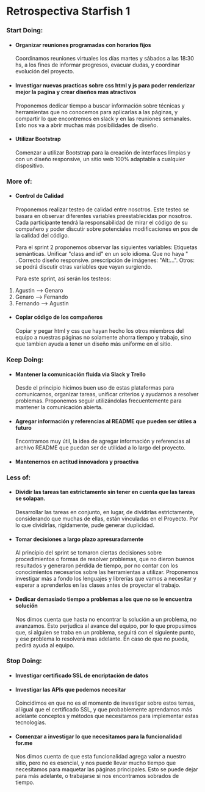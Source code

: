 # Retrospectiva Starfish 1

### Start Doing:
- #### Organizar reuniones programadas con horarios fijos
    Coordinamos reuniones virtuales los días martes y sábados a las 18:30 hs, a los fines de informar progresos, evacuar dudas, y coordinar evolución del proyecto.
- #### Investigar nuevas practicas sobre css html y js para poder renderizar mejor la pagina y crear diseños mas atractivos
    Proponemos dedicar tiempo a buscar información sobre técnicas y herramientas que no conocemos para aplicarlas a las páginas, y compartir lo que encontremos en slack y en las reuniones semanales. Esto nos va a abrir muchas más posibilidades de diseño.
- #### Utilizar Bootstrap
    Comenzar a utilizar Bootstrap para la creación de interfaces limpias y con un diseño responsive, un sitio web 100% adaptable a cualquier dispositivo.

### More of: 

- #### Control de Calidad
    Proponemos realizar testeo de calidad entre nosotros.
Este testeo se basara en observar diferentes variables preestablecidas por nosotros. Cada participante tendrá la responsabilidad de mirar el código de su compañero y poder discutir sobre potenciales modificaciones en pos de la calidad del código.

    Para el sprint 2 proponemos observar las siguientes variables:
Etiquetas semánticas.
Unificar "class and id" en un solo idioma.
Que no haya "<br>.
Correcto diseño responsive.
prescripción de imágenes: "Alt:...".
Otros: se podrá discutir otras variables que vayan surgiendo.

    Para este sprint, así serán los testeos:
1) Agustin --> Genaro
2) Genaro --> Fernando
3) Fernando --> Agustin

- #### Copiar código de los compañeros
    Copiar y pegar html y css que hayan hecho los otros miembros del equipo a nuestras páginas no solamente ahorra tiempo y trabajo, sino que tambien ayuda a tener un diseño más uniforme en el sitio.

### Keep Doing:
- #### Mantener la comunicación fluida via Slack y Trello
    Desde el principio hicimos buen uso de estas plataformas para comunicarnos, organizar tareas, unificar criterios y ayudarnos a resolver problemas. Proponemos seguir utilizándolas frecuentemente para mantener la comunicación abierta.

- #### Agregar información y referencias al README que pueden ser útiles a futuro
    Encontramos muy útil, la idea de agregar información y referencias al archivo README que puedan ser de utilidad a lo largo del proyecto.

- #### Mantenernos en actitud innovadora y proactiva
    

### Less of:

- #### Dividir las tareas tan estrictamente sin tener en cuenta que las tareas se solapan.
    Desarrollar las tareas en conjunto, en lugar, de dividirlas estrictamente, considerando que muchas de ellas, están vinculadas en el Proyecto. Por lo que dividirlas, rígidamente, pude generar duplicidad.

- #### Tomar decisiones a largo plazo apresuradamente
    Al principio del sprint se tomaron ciertas decisiones sobre procedimientos o formas de resolver problemas, que no dieron buenos resultados y generaron pérdida de tiempo, por no contar con los conocimientos necesarios sobre las herramientas a utilizar. Proponemos investigar más a fondo los lenguajes y librerías que vamos a necesitar y esperar a aprenderlos en las clases antes de proyectar el trabajo.

- #### Dedicar demasiado tiempo a problemas a los que no se le encuentra solución
    Nos dimos cuenta que hasta no encontrar la solución a un problema, no avanzamos. Esto perjudica al avance del equipo, por lo que propusimos que, si alguien se traba en un problema, seguirá con el siguiente punto, y ese problema lo resolverá mas adelante. En caso de que no pueda, pedirá ayuda al equipo.


### Stop Doing:

- #### Investigar certificado SSL de encriptación de datos

- #### Investigar las APIs que podemos necesitar
    Coincidimos en que no es el momento de investigar sobre estos temas, al igual que el certificado SSL, y que probablemente aprendamos más adelante conceptos y métodos que necesitamos para implementar estas tecnologías. 

- #### Comenzar a investigar lo que necesitamos para la funcionalidad for.me
    Nos dimos cuenta de que esta funcionalidad agrega valor a nuestro sitio, pero no es esencial, y nos puede llevar mucho tiempo que necesitamos para maquetar las páginas principales. Esto se puede dejar para más adelante, o trabajarse si nos encontramos sobrados de tiempo.




